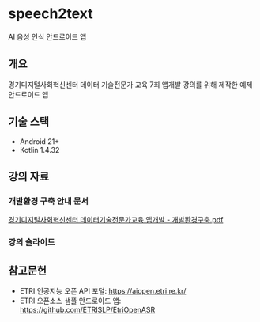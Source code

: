 # speech2text
AI 음성 인식 안드로이드 앱

## 개요
경기디지털사회혁신센터 데이터 기술전문가 교육 7회 앱개발 강의를 위해 제작한 예제 안드로이드 앱

## 기술 스택
- Android 21+
- Kotlin 1.4.32

## 강의 자료
### 개발환경 구축 안내 문서
[경기디지털사회혁신센터 데이터기술전문가교육 앱개발 - 개발환경구축.pdf](https://drive.google.com/file/d/1xnSg3mTYVDr96yUCrYBfiYtCMviLFUPF/view?usp=sharing)

### 강의 슬라이드



## 참고문헌
- ETRI 인공지능 오픈 API 포털: https://aiopen.etri.re.kr/
- ETRI 오픈소스 샘플 안드로이드 앱: https://github.com/ETRISLP/EtriOpenASR  
